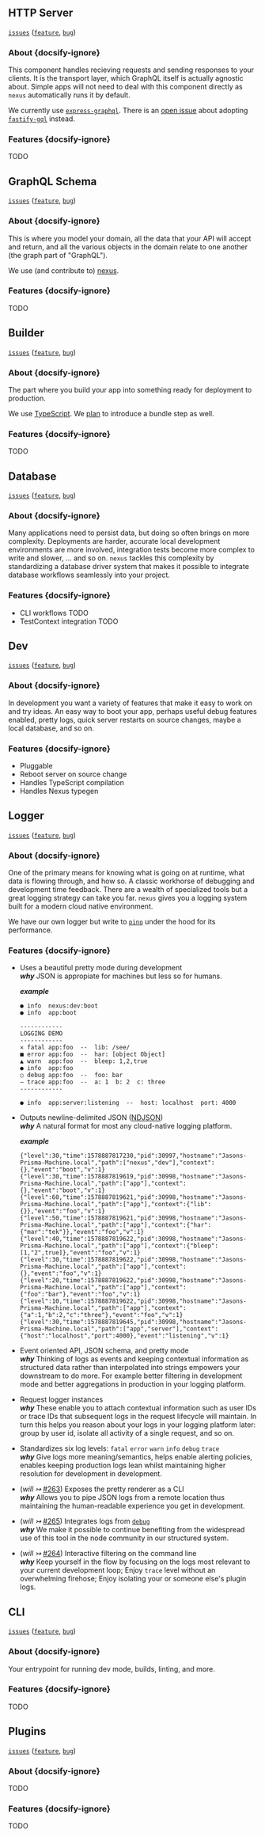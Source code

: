 ## HTTP Server

[`issues`](https://github.com/graphql-nexus/nexus-future/labels/scope%2Fserver) ([`feature`](https://github.com/graphql-nexus/nexus-future/issues?q=is%3Aopen+label%3Ascope%2Fserver+label%3Atype%2Ffeature), [`bug`](https://github.com/graphql-nexus/nexus-future/issues?utf8=%E2%9C%93&q=is%3Aopen+label%3Ascope%2Fserver+label%3Atype%2Fbug+))

### About {docsify-ignore}

This component handles recieving requests and sending responses to your clients. It is the transport layer, which GraphQL itself is actually agnostic about. Simple apps will not need to deal with this component directly as `nexus` automatically runs it by default.

We currently use [`express-graphql`](https://github.com/graphql/express-graphql). There is an [open issue](https://github.com/graphql-nexus/nexus-future/issues/231) about adopting [`fastify-gql`](https://github.com/mcollina/fastify-gql) instead.

### Features {docsify-ignore}

TODO

## GraphQL Schema

[`issues`](https://github.com/graphql-nexus/nexus-future/labels/scope%2Fgql) ([`feature`](https://github.com/graphql-nexus/nexus-future/issues?q=is%3Aopen+label%3Ascope%2Fgql+label%3Atype%2Ffeature), [`bug`](https://github.com/graphql-nexus/nexus-future/issues?utf8=%E2%9C%93&q=is%3Aopen+label%3Ascope%2Fgql+label%3Atype%2Fbug+))

### About {docsify-ignore}

This is where you model your domain, all the data that your API will accept and return, and all the various objects in the domain relate to one another (the graph part of "GraphQL").

We use (and contribute to) [nexus](https://github.com/prisma-labs/nexus).

### Features {docsify-ignore}

TODO

## Builder

[`issues`](https://github.com/graphql-nexus/nexus-future/labels/scope%2Fbuilder) ([`feature`](https://github.com/graphql-nexus/nexus-future/issues?q=is%3Aopen+label%3Ascope%2Fbuilder+label%3Atype%2Ffeature), [`bug`](https://github.com/graphql-nexus/nexus-future/issues?utf8=%E2%9C%93&q=is%3Aopen+label%3Ascope%2Fbuilder+label%3Atype%2Fbug+))

### About {docsify-ignore}

The part where you build your app into something ready for deployment to production.

We use [TypeScript](https://github.com/microsoft/TypeScript). We [plan](https://github.com/graphql-nexus/nexus-future/issues/119) to introduce a bundle step as well.

### Features {docsify-ignore}

TODO

## Database

[`issues`](https://github.com/graphql-nexus/nexus-future/labels/scope%2Fdatabase) ([`feature`](https://github.com/graphql-nexus/nexus-future/issues?q=is%3Aopen+label%3Ascope%2Fdatabase+label%3Atype%2Ffeature), [`bug`](https://github.com/graphql-nexus/nexus-future/issues?utf8=%E2%9C%93&q=is%3Aopen+label%3Ascope%2Fdatabase+label%3Atype%2Fbug+))

### About {docsify-ignore}

Many applications need to persist data, but doing so often brings on more complexity. Deployments are harder, accurate local development environments are more involved, integration tests become more complex to write and slower, ... and so on. `nexus` tackles this complexity by standardizing a database driver system that makes it possible to integrate database workflows seamlessly into your project.

### Features {docsify-ignore}

- CLI workflows TODO
- TestContext integration TODO

## Dev

[`issues`](https://github.com/graphql-nexus/nexus-future/labels/scope%2Fdev) ([`feature`](https://github.com/graphql-nexus/nexus-future/issues?q=is%3Aopen+label%3Ascope%2Fdev+label%3Atype%2Ffeature), [`bug`](https://github.com/graphql-nexus/nexus-future/issues?utf8=%E2%9C%93&q=is%3Aopen+label%3Ascope%2Fdev+label%3Atype%2Fbug+))

### About {docsify-ignore}

In development you want a variety of features that make it easy to work on and try ideas. An easy way to boot your app, perhaps useful debug features enabled, pretty logs, quick server restarts on source changes, maybe a local database, and so on.

### Features {docsify-ignore}

- Pluggable
- Reboot server on source change
- Handles TypeScript compilation
- Handles Nexus typegen

## Logger

[`issues`](https://github.com/graphql-nexus/nexus-future/labels/scope%2Flogger) ([`feature`](https://github.com/graphql-nexus/nexus-future/issues?q=is%3Aopen+label%3Ascope%2Flogger+label%3Atype%2Ffeature), [`bug`](https://github.com/graphql-nexus/nexus-future/issues?utf8=%E2%9C%93&q=is%3Aopen+label%3Ascope%2Flogger+label%3Atype%2Fbug+))

### About {docsify-ignore}

One of the primary means for knowing what is going on at runtime, what data is flowing through, and how so. A classic workhorse of debugging and development time feedback. There are a wealth of specialized tools but a great logging strategy can take you far. `nexus` gives you a logging system built for a modern cloud native environment.

We have our own logger but write to [`pino`](https://github.com/pinojs/pino) under the hood for its performance.

### Features {docsify-ignore}

- Uses a beautiful pretty mode during development  
  **_why_** JSON is appropiate for machines but less so for humans.

  **_example_**

  ```
  ● info  nexus:dev:boot
  ● info  app:boot

  ------------
  LOGGING DEMO
  ------------
  ✕ fatal app:foo  --  lib: /see/
  ■ error app:foo  --  har: [object Object]
  ▲ warn  app:foo  --  bleep: 1,2,true
  ● info  app:foo
  ○ debug app:foo  --  foo: bar
  — trace app:foo  --  a: 1  b: 2  c: three
  ------------

  ● info  app:server:listening  --  host: localhost  port: 4000
  ```

- Outputs newline-delimited JSON ([NDJSON](http://ndjson.org/)) <br>
  **_why_** A natural format for most any cloud-native logging platform.

  **_example_**

  ```
  {"level":30,"time":1578887817230,"pid":30997,"hostname":"Jasons-Prisma-Machine.local","path":["nexus","dev"],"context":{},"event":"boot","v":1}
  {"level":30,"time":1578887819619,"pid":30998,"hostname":"Jasons-Prisma-Machine.local","path":["app"],"context":{},"event":"boot","v":1}
  {"level":60,"time":1578887819621,"pid":30998,"hostname":"Jasons-Prisma-Machine.local","path":["app"],"context":{"lib":{}},"event":"foo","v":1}
  {"level":50,"time":1578887819621,"pid":30998,"hostname":"Jasons-Prisma-Machine.local","path":["app"],"context":{"har":{"mar":"tek"}},"event":"foo","v":1}
  {"level":40,"time":1578887819622,"pid":30998,"hostname":"Jasons-Prisma-Machine.local","path":["app"],"context":{"bleep":[1,"2",true]},"event":"foo","v":1}
  {"level":30,"time":1578887819622,"pid":30998,"hostname":"Jasons-Prisma-Machine.local","path":["app"],"context":{},"event":"foo","v":1}
  {"level":20,"time":1578887819622,"pid":30998,"hostname":"Jasons-Prisma-Machine.local","path":["app"],"context":{"foo":"bar"},"event":"foo","v":1}
  {"level":10,"time":1578887819622,"pid":30998,"hostname":"Jasons-Prisma-Machine.local","path":["app"],"context":{"a":1,"b":2,"c":"three"},"event":"foo","v":1}
  {"level":30,"time":1578887819645,"pid":30998,"hostname":"Jasons-Prisma-Machine.local","path":["app","server"],"context":{"host":"localhost","port":4000},"event":"listening","v":1}
  ```

* Event oriented API, JSON schema, and pretty mode  
  **_why_** Thinking of logs as events and keeping contextual information as structured data rather than interpolated into strings empowers your downstream to do more. For example better filtering in development mode and better aggregations in production in your logging platform.

* Request logger instances  
  **_why_** These enable you to attach contextual information such as user IDs or trace IDs that subsequent logs in the request lifecycle will maintain. In turn this helps you reason about your logs in your logging platform later: group by user id, isolate all activity of a single request, and so on.

* Standardizes six log levels: `fatal` `error` `warn` `info` `debug` `trace`  
  **_why_** Give logs more meaning/semantics, helps enable alerting policies, enables keeping production logs lean whilst maintaining higher resolution for development in development.

* (_will ↣_ [#263](https://github.com/graphql-nexus/nexus-future/issues/263)) Exposes the pretty renderer as a CLI  
  **_why_** Allows you to pipe JSON logs from a remote location thus maintaining the human-readable experience you get in development.

* (_will ↣_ [#265](https://github.com/graphql-nexus/nexus-future/issues/265)) Integrates logs from [`debug`](https://github.com/visionmedia/debug)  
  **_why_** We make it possible to continue benefiting from the widespread use of this tool in the node community in our structured system.

* (_will ↣_ [#264](https://github.com/graphql-nexus/nexus-future/issues/264)) Interactive filtering on the command line  
  **_why_** Keep yourself in the flow by focusing on the logs most relevant to your current development loop; Enjoy `trace` level without an overwhelming firehose; Enjoy isolating your or someone else's plugin logs.

## CLI

[`issues`](https://github.com/graphql-nexus/nexus-future/labels/scope%2Fcli) ([`feature`](https://github.com/graphql-nexus/nexus-future/issues?q=is%3Aopen+label%3Ascope%2Fcli+label%3Atype%2Ffeature), [`bug`](https://github.com/graphql-nexus/nexus-future/issues?utf8=%E2%9C%93&q=is%3Aopen+label%3Ascope%2Fcli+label%3Atype%2Fbug+))

### About {docsify-ignore}

Your entrypoint for running dev mode, builds, linting, and more.

### Features {docsify-ignore}

TODO

## Plugins

[`issues`](https://github.com/graphql-nexus/nexus-future/labels/scope%2Fplugins) ([`feature`](https://github.com/graphql-nexus/nexus-future/issues?q=is%3Aopen+label%3Ascope%2Fplugins+label%3Atype%2Ffeature), [`bug`](https://github.com/graphql-nexus/nexus-future/issues?utf8=%E2%9C%93&q=is%3Aopen+label%3Ascope%2Fplugins+label%3Atype%2Fbug+))

### About {docsify-ignore}

TODO

### Features {docsify-ignore}

TODO
